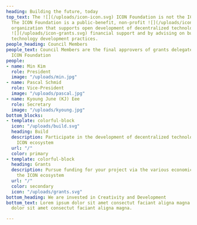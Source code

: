 ```yaml
---
heading: Building the future, today
top_text: The ![](/uploads/icon-icon.svg) ICON Foundation is not the ICON Project.
  The ICON Foundation is a public-benefit, non-profit ![](/uploads/icon-people.svg)
  organization that supports open development of decentralized technologies by providing
  ![](/uploads/icon-grants.svg) financial support and by advising on business and
  technology development practices.
people_heading: Council Members
people_text: Council Members are the final approvers of grants delegated through the
  ICON Foundation
people:
- name: Min Kim
  role: President
  image: "/uploads/min.jpg"
- name: Pascal Schmid
  role: Vice-President
  image: "/uploads/pascal.jpg"
- name: Kyoung June (KJ) Eee
  role: Secretary
  image: "/uploads/kyoung.jpg"
bottom_blocks:
- template: colorful-block
  icon: "/uploads/build.svg"
  heading: Build
  description: Participate in the development of decentralized technologies with the
    ICON ecosystem
  url: "/"
  color: primary
- template: colorful-block
  heading: Grants
  description: Pursue funding for your project via the various economic programs in
    the ICON ecosystem
  url: "/"
  color: secondary
  icon: "/uploads/grants.svg"
bottom_heading: We are invested in Creativity and Development
bottom_text: Lorem ipsum dolor sit amet consectut faciant aligna magna lorem ipsum
  dolor sit amet consectut faciant aligna magna.

---
```

